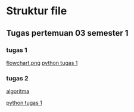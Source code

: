 # Struktur file

## Tugas pertemuan 03 semester 1

### tugas 1

[flowchart.png](/logika&algoritma/S1P03/flowchart_mencari_angka_terbesar.jpg)
[python tugas 1](/logika&algoritma/S1P03/tugas1.py)

### tugas 2

[algoritma](/logika&algoritma/S1P03/algoritma_tugas2.md)

[python tugas 1](/logika&algoritma/S1P03/tugas2.py)
